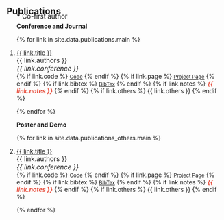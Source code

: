 <h2 id="publications" style="margin: 2px 0px -25px;">Publications</h2>

<div class="publications">
<ol class="bibliography">

<p style="font-size: 0.95rem;"><strong>*</strong> Co-first author</p>

<h4 style="margin: -10px 0px 6px;">Conference and Journal</h4>

{% for link in site.data.publications.main %}

<li>
<div class="pub-row">
  <!-- <div class="col-sm-3 abbr" style="position: relative;padding-right: 15px;padding-left: 15px;">
    {% if link.image %} 
    <img src="{{ link.image }}" class="teaser img-fluid z-depth-1" style="width=100;height=40%">
    {% endif %}
    {% if link.conference_short %} 
    <abbr class="badge">{{ link.conference_short }}</abbr>
    {% endif %}
  </div> -->
  <!-- <div class="col-sm-9" style="position: relative;padding-right: 15px;padding-left: 20px;"> -->
  <div class="col-sm-9" style="position: relative;">
    <div class="title"><a href="{{ link.pdf }}">{{ link.title }}</a></div>
    <div class="author" style="font-size:0.95rem;">{{ link.authors }}</div>
    <div class="periodical" style="font-size:0.95rem;"><em>{{ link.conference }}</em></div>
    <div class="links">
      <!-- {% if link.pdf %} 
      <a href="{{ link.pdf }}" class="btn btn-sm z-depth-0" role="button" target="_blank" style="font-size:12px;">PDF</a>
      {% endif %} -->
      {% if link.code %} 
      <a href="{{ link.code }}" class="btn btn-sm z-depth-0" role="button" target="_blank" style="font-size:12px;">Code</a>
      {% endif %}
      {% if link.page %} 
      <a href="{{ link.page }}" class="btn btn-sm z-depth-0" role="button" target="_blank" style="font-size:12px;">Project Page</a>
      {% endif %}
      {% if link.bibtex %} 
      <a href="{{ link.bibtex }}" class="btn btn-sm z-depth-0" role="button" target="_blank" style="font-size:12px;">BibTex</a>
      {% endif %}
      {% if link.notes %} 
      <strong><i style="color:#e74d3c">{{ link.notes }}</i></strong>
      {% endif %}
      {% if link.others %} 
      {{ link.others }}
      {% endif %}
    </div>
  </div>
</div>
</li>

<!-- <br> -->

{% endfor %}



<h4 style="margin:2px 0px 6px;">Poster and Demo</h4>

{% for link in site.data.publications_others.main %}

<li>
<div class="pub-row">
  <div class="col-sm-9" style="position: relative;">
    <div class="title"><a href="{{ link.pdf }}">{{ link.title }}</a></div>
    <div class="author" style="font-size:0.95rem;">{{ link.authors }}</div>
    <div class="periodical" style="font-size:0.95rem;"><em>{{ link.conference }}</em></div>
    <div class="links">
      {% if link.code %} 
      <a href="{{ link.code }}" class="btn btn-sm z-depth-0" role="button" target="_blank" style="font-size:12px;">Code</a>
      {% endif %}
      {% if link.page %} 
      <a href="{{ link.page }}" class="btn btn-sm z-depth-0" role="button" target="_blank" style="font-size:12px;">Project Page</a>
      {% endif %}
      {% if link.bibtex %} 
      <a href="{{ link.bibtex }}" class="btn btn-sm z-depth-0" role="button" target="_blank" style="font-size:12px;">BibTex</a>
      {% endif %}
      {% if link.notes %} 
      <strong><i style="color:#e74d3c">{{ link.notes }}</i></strong>
      {% endif %}
      {% if link.others %} 
      {{ link.others }}
      {% endif %}
    </div>
  </div>
</div>
</li>

{% endfor %}

</ol>
</div>


